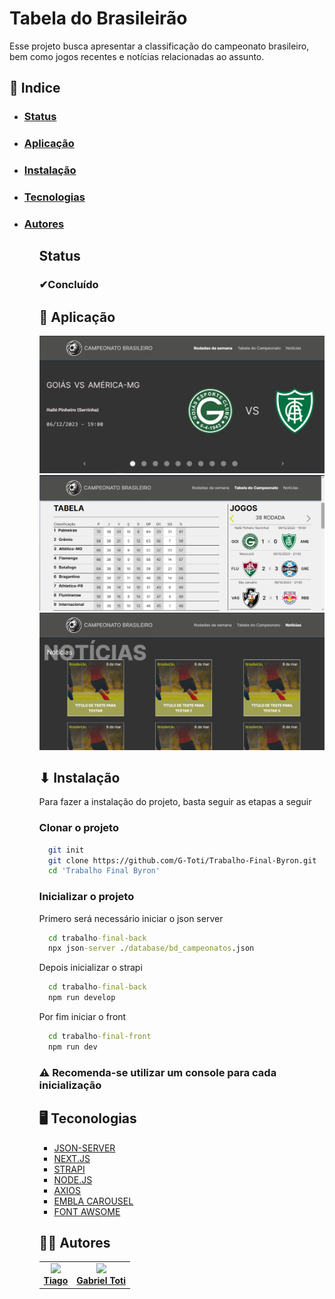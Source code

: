 # Tabela do Brasileirão

Esse projeto busca apresentar a classificação do campeonato brasileiro, bem como jogos recentes e notícias relacionadas ao assunto.

## 📖 Indice

<ul>

<li>
    <h3><a href="#status">Status</a></h3>
</li>
<li>
    <h3><a href="#aplicacao">Aplicação</a></h3>      
</li>
<li>
    <h3><a href="#instalacao">Instalação</a></h3>
</li>
<li>
    <h3><a href="#tecnologias">Tecnologias</a></h3>
</li>
<li>
    <h3><a href="#autores">Autores</a></h3>
</li>

<ul>

<section id="status">
<h2>Status</h2>
  
<h3>✔Concluído</h3>
</section>

<section id="aplicacao">
  <h2>📱 Aplicação</h2>
  
  ![Imagem de demontração do projeto 1](./Readme_utils/readme_demo.png)
  ![Imagem de demontração do projeto 2](./Readme_utils/readme_demo_2.png)
  ![Imagem de demontração do projeto 3](./Readme_utils/readme_demo_3.png)
</section>

<section id="instalacao">
 <h2>⬇ Instalação</h2>
  
  Para fazer a instalação do projeto, basta seguir as etapas a seguir
  
  <h3>Clonar o projeto</h3>
  
  ```bash
    git init
    git clone https://github.com/G-Toti/Trabalho-Final-Byron.git
    cd 'Trabalho Final Byron'
  ```
  
  <h3>Inicializar o projeto</h3>
  
  Primero será necessário iniciar o json server
  
  ```cmd
    cd trabalho-final-back
    npx json-server ./database/bd_campeonatos.json
  ```
  
  Depois inicializar o strapi
  
  ```cmd
    cd trabalho-final-back
    npm run develop
  ```
  
  Por fim iniciar o front
  
  ```cmd
    cd trabalho-final-front
    npm run dev
  ```
  
  <h3>⚠ Recomenda-se utilizar um console para cada inicialização</h3>
</section>

<section id="tecnologias">
  <h2>🖥 Teconologias</h2>
  
  - [JSON-SERVER](https://github.com/typicode/json-server)
  - [NEXT.JS](https://nextjs.org/docs)
  - [STRAPI](https://docs.strapi.io/dev-docs/intro)
  - [NODE.JS](https://nodejs.org/en)
  - [AXIOS](https://axios-http.com/ptbr/docs/intro)
  - [EMBLA CAROUSEL](https://www.embla-carousel.com/get-started/)
  - [FONT AWSOME](https://fontawesome.com)
</section>

<section id="autores">
  <h2>👨‍🎨 Autores</h2>
  
  <table>
    <tbody>
      <tr>
        <td align="center" valign="top">
          <a href="https://github.com/Tiago-htm">
            <img src="https://avatars.githubusercontent.com/u/73413679?v=4" width="110" />
            <br/>
            <b>Tiago</b>
          </a>
        </td>
        <td align="center" valign="top">
          <a href="https://github.com/G-Toti">
            <img src="https://avatars.githubusercontent.com/u/156110093?v=4" width="110" />
            <br/>
            <b>Gabriel Toti</b>
          </a>
        </td>
      </tr>
    </tbody>
  </table>
</section>
